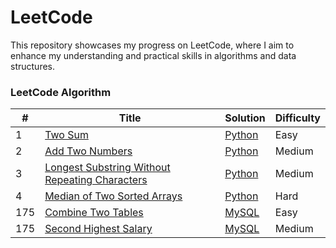 LeetCode
========
This repository showcases my progress on LeetCode, where I aim to enhance my understanding and practical skills in algorithms and data structures. 

### LeetCode Algorithm

| # | Title | Solution | Difficulty |
|---| ----- | -------- | ---------- |
|1|[Two Sum](https://leetcode.com/problems/two-sum/description/)|[Python](https://github.com/benson8902/leetcode/blob/main/Code/0001_two_sum.py)|Easy|
|2|[Add Two Numbers](https://leetcode.com/problems/add-two-numbers/description/)|[Python](https://github.com/benson8902/leetcode/blob/main/Code/0002_add_two_numbers.py)|Medium|
|3|[Longest Substring Without Repeating Characters](https://leetcode.com/problems/longest-substring-without-repeating-characters/)|[Python](https://github.com/benson8902/leetcode/blob/main/Code/0003_longest_substring_without_repeating_characters.py)|Medium|
|4|[Median of Two Sorted Arrays](https://leetcode.com/problems/median-of-two-sorted-arrays/description/)|[Python](https://github.com/benson8902/leetcode/blob/main/Code/0004_median_of_two_sorted_arrays.py)|Hard|
|175|[Combine Two Tables](https://leetcode.com/problems/combine-two-tables/description/)|[MySQL](https://github.com/benson8902/leetcode/blob/main/Code/0175_Combine_Two_Tables.sql)|Easy|
|175|[Second Highest Salary](https://leetcode.com/problems/second-highest-salary/description/)|[MySQL](https://github.com/benson8902/leetcode/blob/main/Code/0176_Second_Highest_Salary.sql)|Medium|
